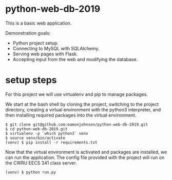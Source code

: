 # python-web-db-2019
This is a basic web application.  

Demonstration goals:
* Python project setup.
* Connecting to MySQL with SQLAlchemy.
* Serving web pages with Flask.
* Accepting input from the web and modifying the database.

# setup steps
For this project we will use virtualenv and pip to manage packages.

We start at the bash shell by cloning the project, switching to the project directory, creating a virtual environment with the python3 interpreter, and then installing required packages into the virtual environment.

```
$ git clone git@github.com:eamonjohnson/python-web-db-2019.git
$ cd python-web-db-2019.git
$ virtualenv -p `which python3` venv
$ source venv/bin/activate
(venv) $ pip install -r requirements.txt
```

Now that the virtual environment is activated and packages are installed, we can run the application.  The config file provided with the project will run on the CWRU EECS 341 class server.

```
(venv) $ python run.py
```
